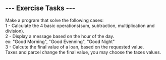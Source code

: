 ## --- Exercise Tasks --- <br>
Make a program that solve the following cases:  <br>
1 - Calculate the 4 basic operations(sum, subtraction, multiplication and division).  <br>
2 - Display a message based on the hour of the day.  <br>
ex: "Good Morning", "Good Evenning", "Good Night"  <br>
3 - Calcute the final value of a loan, based on the requested value.  <br>
Taxes and parcel change the final value, you may choose the taxes values. 

